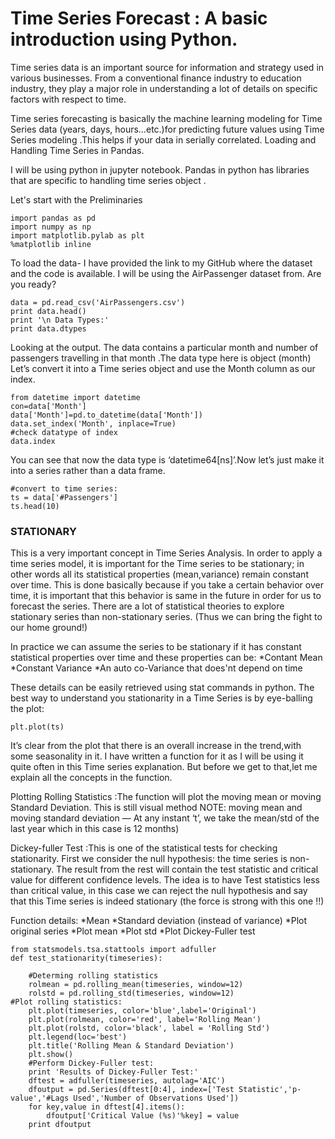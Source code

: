 # Time Series Forecast : A basic introduction using Python.

Time series data is an important source for information and strategy used in various businesses. From a conventional finance industry to education industry, they play a major role in understanding a lot of details on specific factors with respect to time.

Time series forecasting is basically the machine learning modeling for Time Series data (years, days, hours…etc.)for predicting future values using Time Series modeling .This helps if your data in serially correlated. Loading and Handling Time Series in Pandas.

I will be using python in jupyter notebook. Pandas in python has libraries that are specific to handling time series object .

Let's start with the Preliminaries
```
import pandas as pd
import numpy as np
import matplotlib.pylab as plt
%matplotlib inline
```
To load the data- I have provided the link to my GitHub where the dataset and the code is available. I will be using the AirPassenger dataset from. Are you ready?
```
data = pd.read_csv('AirPassengers.csv')
print data.head()
print '\n Data Types:'
print data.dtypes
```
Looking at the output. The data contains a particular month and number of passengers travelling in that month .The data type here is object (month) Let’s convert it into a Time series object and use the Month column as our index.

```
from datetime import datetime
con=data['Month']
data['Month']=pd.to_datetime(data['Month'])
data.set_index('Month', inplace=True)
#check datatype of index
data.index
```
You can see that now the data type is ‘datetime64[ns]’.Now let’s just make it into a series rather than a data frame.

```
#convert to time series:
ts = data['#Passengers']
ts.head(10)

```
### STATIONARY

This is a very important concept in Time Series Analysis. In order to apply a time series model, it is important for the Time series to be stationary; in other words all its statistical properties (mean,variance) remain constant over time. This is done basically because if you take a certain behavior over time, it is important that this behavior is same in the future in order for us to forecast the series. There are a lot of statistical theories to explore stationary series than non-stationary series. (Thus we can bring the fight to our home ground!)

In practice we can assume the series to be stationary if it has constant statistical properties over time and these properties can be:
*Contant Mean
*Constant Variance
*An auto co-Variance that does'nt depend on time

These details can be easily retrieved using stat commands in python.
The best way to understand you stationarity in a Time Series is by eye-balling the plot:
```
plt.plot(ts)
```
It’s clear from the plot that there is an overall increase in the trend,with some seasonality in it.
I have written a function for it as I will be using it quite often in this Time series explanation. But before we get to that,let me explain all the concepts in the function.

Plotting Rolling Statistics :The function will plot the moving mean or moving Standard Deviation. This is still visual method
NOTE: moving mean and moving standard deviation — At any instant ‘t’, we take the mean/std of the last year which in this case is 12 months)

Dickey-fuller Test :This is one of the statistical tests for checking stationarity. First we consider the null hypothesis: the time series is non- stationary. The result from the rest will contain the test statistic and critical value for different confidence levels. The idea is to have Test statistics less than critical value, in this case we can reject the null hypothesis and say that this Time series is indeed stationary (the force is strong with this one !!)

Function details:
*Mean
*Standard deviation (instead of variance)
*Plot original series
*Plot mean
*Plot std
*Plot Dickey-Fuller test
```
from statsmodels.tsa.stattools import adfuller
def test_stationarity(timeseries):
    
    #Determing rolling statistics
    rolmean = pd.rolling_mean(timeseries, window=12)
    rolstd = pd.rolling_std(timeseries, window=12)
#Plot rolling statistics:
    plt.plot(timeseries, color='blue',label='Original')
    plt.plot(rolmean, color='red', label='Rolling Mean')
    plt.plot(rolstd, color='black', label = 'Rolling Std')
    plt.legend(loc='best')
    plt.title('Rolling Mean & Standard Deviation')
    plt.show()
    #Perform Dickey-Fuller test:
    print 'Results of Dickey-Fuller Test:'
    dftest = adfuller(timeseries, autolag='AIC')
    dfoutput = pd.Series(dftest[0:4], index=['Test Statistic','p-value','#Lags Used','Number of Observations Used'])
    for key,value in dftest[4].items():
        dfoutput['Critical Value (%s)'%key] = value
    print dfoutput
```

